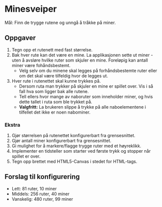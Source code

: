 # Minesveiper

Mål: Finn de trygge rutene og unngå å tråkke på miner.

## Oppgaver

1. Tegn opp et rutenett med fast størrelse.
1. Bak hver rute kan det være en mine. La applikasjonen sette ut miner - uten å avsløre hvilke ruter som skjuler en mine. Foreløpig kan antall miner være fohåndsbestemt.
    * Velg selv om du minene skal legges på forhåndsbestemte ruter eller om det skal være tilfeldig hvor de legges ut.
1. Hver rute i rutenettet skal kunne trykkes på.
   * Dersom ruta man trykker på skjuler en mine er spillet over. Vis i så fall hva som ligger bak alle rutene.
   * Tell ellers hvor mange av naboruter som inneholder miner, og hvis dette tallet i ruta som ble trykket på.
   * **Valgfritt:** La brukeren slippe å trykke på alle naboelementene i tilfellet det ikke er noen nabominer.

### Ekstra

1. Gjør størrelsen på rutenettet konfigurerbart fra grensesnittet.
1. Gjør antall miner konfigurerbart fra grensesnittet.
1. Gi mulighet for å markere/flagge trygge ruter med et høyreklikk.
1. Implementer en tidsteller som starter ved første trykk og stopper når spillet er over.
1. Tegn opp brettet med HTML5-Canvas i stedet for HTML-tags.

## Forslag til konfigurering

* Lett: 81 ruter, 10 miner
* Middels: 256 ruter, 40 miner
* Vanskelig: 480 ruter, 99 miner